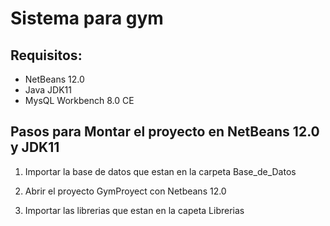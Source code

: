 # Sistema para gym

## Requisitos:

* NetBeans 12.0
* Java JDK11
* MysQL Workbench 8.0 CE


## Pasos para Montar el proyecto en **NetBeans 12.0 y JDK11**

1. Importar la base de datos que estan en la carpeta Base_de_Datos

2. Abrir el proyecto GymProyect con Netbeans 12.0

3. Importar las librerias que estan en la capeta Librerias
